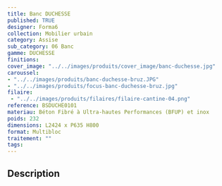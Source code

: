 ```yaml
---
title: Banc DUCHESSE
published: TRUE
designer: Forma6
collection: Mobilier urbain
category: Assise
sub_category: 06 Banc
gamme: DUCHESSE 
finitions: 
cover_image: "../../images/produits/cover_image/banc-duchesse.jpg"
caroussel: 
- "../../images/produits/banc-duchesse-bruz.JPG"
- "../../images/produits/focus-banc-duchesse-bruz.jpg"
filaire: 
 - "../../images/produits/filaires/filaire-cantine-04.png"
reference: BSDUCHE0101
materiau: Béton Fibré à Ultra-hautes Performances (BFUP) et inox
poids: 232
dimensions: L2424 x P635 H800
format: Multibloc
traitement: ""
tags: 
---
```


## Description

